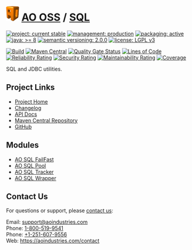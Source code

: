 # [<img src="ao-logo.png" alt="AO Logo" width="35" height="40">](https://github.com/ao-apps) [AO OSS](https://github.com/ao-apps/ao-oss) / [SQL](https://github.com/ao-apps/ao-sql)

[![project: current stable](https://oss.aoapps.com/ao-badges/project-current-stable.svg)](https://aoindustries.com/life-cycle#project-current-stable)
[![management: production](https://oss.aoapps.com/ao-badges/management-production.svg)](https://aoindustries.com/life-cycle#management-production)
[![packaging: active](https://oss.aoapps.com/ao-badges/packaging-active.svg)](https://aoindustries.com/life-cycle#packaging-active)  
[![java: &gt;= 8](https://oss.aoapps.com/ao-badges/java-8.svg)](https://docs.oracle.com/javase/8/)
[![semantic versioning: 2.0.0](https://oss.aoapps.com/ao-badges/semver-2.0.0.svg)](https://semver.org/spec/v2.0.0.html)
[![license: LGPL v3](https://oss.aoapps.com/ao-badges/license-lgpl-3.0.svg)](https://www.gnu.org/licenses/lgpl-3.0)

[![Build](https://github.com/ao-apps/ao-sql/workflows/Build/badge.svg?branch=master)](https://github.com/ao-apps/ao-sql/actions?query=workflow%3ABuild)
[![Maven Central](https://maven-badges.herokuapp.com/maven-central/com.aoapps/ao-sql/badge.svg)](https://maven-badges.herokuapp.com/maven-central/com.aoapps/ao-sql)
[![Quality Gate Status](https://sonarcloud.io/api/project_badges/measure?branch=master&project=com.aoapps%3Aao-sql&metric=alert_status)](https://sonarcloud.io/dashboard?branch=master&id=com.aoapps%3Aao-sql)
[![Lines of Code](https://sonarcloud.io/api/project_badges/measure?branch=master&project=com.aoapps%3Aao-sql&metric=ncloc)](https://sonarcloud.io/component_measures?branch=master&id=com.aoapps%3Aao-sql&metric=ncloc)  
[![Reliability Rating](https://sonarcloud.io/api/project_badges/measure?branch=master&project=com.aoapps%3Aao-sql&metric=reliability_rating)](https://sonarcloud.io/component_measures?branch=master&id=com.aoapps%3Aao-sql&metric=Reliability)
[![Security Rating](https://sonarcloud.io/api/project_badges/measure?branch=master&project=com.aoapps%3Aao-sql&metric=security_rating)](https://sonarcloud.io/component_measures?branch=master&id=com.aoapps%3Aao-sql&metric=Security)
[![Maintainability Rating](https://sonarcloud.io/api/project_badges/measure?branch=master&project=com.aoapps%3Aao-sql&metric=sqale_rating)](https://sonarcloud.io/component_measures?branch=master&id=com.aoapps%3Aao-sql&metric=Maintainability)
[![Coverage](https://sonarcloud.io/api/project_badges/measure?branch=master&project=com.aoapps%3Aao-sql&metric=coverage)](https://sonarcloud.io/component_measures?branch=master&id=com.aoapps%3Aao-sql&metric=Coverage)

SQL and JDBC utilities.

## Project Links
* [Project Home](https://oss.aoapps.com/sql/)
* [Changelog](https://oss.aoapps.com/sql/changelog)
* [API Docs](https://oss.aoapps.com/sql/apidocs/)
* [Maven Central Repository](https://central.sonatype.com/artifact/com.aoapps/ao-sql)
* [GitHub](https://github.com/ao-apps/ao-sql)

## Modules
* [AO SQL FailFast](https://github.com/ao-apps/ao-sql-failfast)
* [AO SQL Pool](https://github.com/ao-apps/ao-sql-pool)
* [AO SQL Tracker](https://github.com/ao-apps/ao-sql-tracker)
* [AO SQL Wrapper](https://github.com/ao-apps/ao-sql-wrapper)

## Contact Us
For questions or support, please [contact us](https://aoindustries.com/contact):

Email: [support@aoindustries.com](mailto:support@aoindustries.com)  
Phone: [1-800-519-9541](tel:1-800-519-9541)  
Phone: [+1-251-607-9556](tel:+1-251-607-9556)  
Web: https://aoindustries.com/contact

